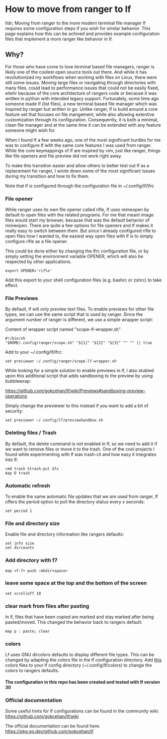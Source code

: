 # How to move from ranger to lf

tldr;
Moving from ranger to the more modern terminal file manager lf requires some configuration steps if you wish for similar behavior. This page explains how this can be achived and provides example configuration files that implement a more ranger like behavior in lf. 


## Why? ##

For those who have come to love terminal based file managers, ranger is likely one of the coolest open source tools out there. And while it has revolutionized my workflows when working with files on Linux, there were still some issues. Moving large files or navigating through directories with many files, could lead to performance issues that could not be easily fixed, eitehr because of the core architecture of rangers code or because it was written in python with intended legacy support. Fortunately, some time ago someone made lf (list files), a new terminal based file manager which was inspired by ranger but written in go. Unlike ranger, lf is build around a core feature set that focuses on file mangement, while also allowing extentive customization through its configuration. Consequently, it is both a minimal, clean file manager and at the same time it can be extended with any feature someone might wish for.

When I found lf a few weeks ago, one of the most significant hurdles for me was to configure lf with the same core features I was used from ranger. While the core keymappings of lf are inspired by vim, just like ranger, things like file openers and file preview did not work right away.

To make this transition easier and allow others to better test out lf as a replacement for ranger, I wrote down some of the most significant issues during my transition and how to fix them.


Note that lf is configured through the configuration file in ~/.config/lf/lfrc

### File opener ###

While ranger uses its own file opener called rifle, lf uses mimeopen by default to open files with the related programs. For me that meant image files would start my browser, because that was the default behavior of mimeopen. There are quite a few options for file openers and lf makes it really easy to switch between them. But since I already configured rifle to open files how I wanted to, the easiest way open files with lf is to simply configure rifle as a file opener.

This could be done either by changing the lfrc configuration file, or by simply setting the environment variable OPENER, which will also be respected by other applications.

	export OPENER='rifle'

Add this export to your shell configuration files (e.g. bashrc or zshrc) to take effect.

### File Previews ###

By default, lf will only preview text files. To enable previews for other file types, we can use the same script that is used by ranger. Since the argument number of ranger is different, we use a simple wrapper script:

Content of wrapper script named "scope-lf-wrapper.sh" 

    #!/bin/sh
    "$HOME/.config/ranger/scope.sh" "${1}" "${2}" "${3}" "" "" || true


Add to your ~/.config/lf/lfrc:
 
	set previewer ~/.config/ranger/scope-lf-wrapper.sh
	

While looking for a simple solution to enable previews in lf, I also stubled upon this additional script that adds sandboxing to the preview by using bubblewrap:

https://github.com/gokcehan/lf/wiki/Previews#sandboxing-preview-operations

Simply change the previewer to this instead if you want to add a bit of security:

	set previewer ~/.config/lf/previewSandbox.sh
	

### Deleting files / Trash ###

By default, the delete command is not enabled in lf, so we need to add it if we want to remove files or move it to the trash. One of the cool projects I found while experimenting with lf was trash-cli and how easy it integrates into lf:


	cmd trash %trash-put $fx
	map D trash


### Automatic refresh ###

To enable the same automatic file updates that we are used from ranger, lf offers the period option to poll the directory status every x seconds:


	set period 1

### File and directory size

Enable file and directory information like rangers defaults:

	set info size
	set dircounts
	

### Add directory with f7 ###

	map <f-7> push :mkdir<space>


### leave some space at the top and the bottom of the screen ###
	set scrolloff 10


### clear mark from files after pasting ###

In lf, files that have been copied are marked and stay marked after being pasted/moved. This changed the behavior back to rangers default:

	map p : paste; clear
	


### colors ###

Lf uses GNU dircolors defaults to display different file types. This can be changed by adapting the colors file in the lf configuration directory.
Add [this](https://github.com/grebeard/lf-howto/blob/main/lfrc/colors) colors files to your lf config directory (~/.config/lf/colors) to change the colors to rangers defaults.

#### The configuration in this repo has been created and tested with lf version 30


### Official documentation ###

Some useful hints for lf configurations can be found in the community wiki: https://github.com/gokcehan/lf/wiki

The official documentation can be found here: https://pkg.go.dev/github.com/gokcehan/lf
